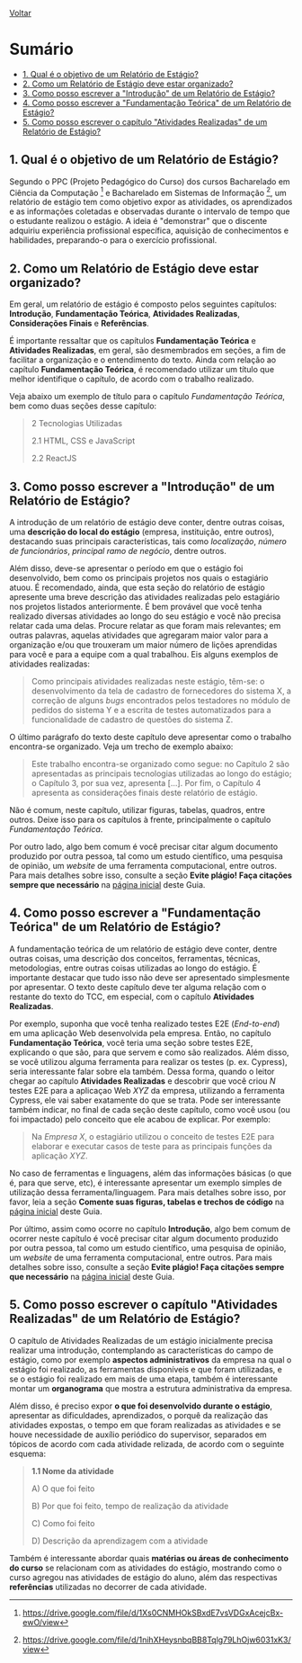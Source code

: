 [Voltar](README.md)

# Sumário  <!-- omit in toc -->
- [1. Qual é o objetivo de um Relatório de Estágio?](#1-qual-é-o-objetivo-de-um-relatório-de-estágio)
- [2. Como um Relatório de Estágio deve estar organizado?](#2-como-um-relatório-de-estágio-deve-estar-organizado)
- [3. Como posso escrever a "Introdução" de um Relatório de Estágio?](#3-como-posso-escrever-a-introdução-de-um-relatório-de-estágio)
- [4. Como posso escrever a "Fundamentação Teórica" de um Relatório de Estágio?](#4-como-posso-escrever-a-fundamentação-teórica-de-um-relatório-de-estágio)
- [5. Como posso escrever o capítulo "Atividades Realizadas" de um Relatório de Estágio?](#5-como-posso-escrever-o-capítulo-atividades-realizadas-de-um-relatório-de-estágio)

## 1. Qual é o objetivo de um Relatório de Estágio?
Segundo o PPC (Projeto Pedagógico do Curso) dos cursos Bacharelado em Ciência da Computação [^1] e Bacharelado em Sistemas de Informação [^2], um relatório de estágio tem como objetivo expor as atividades, os aprendizados e as informações coletadas e observadas durante o intervalo de tempo que o estudante realizou o estágio. A ideia é "demonstrar" que o discente adquiriu experiência profissional específica, aquisição de conhecimentos e habilidades, preparando-o para o exercício profissional.

## 2. Como um Relatório de Estágio deve estar organizado?
Em geral, um relatório de estágio é composto pelos seguintes capítulos: **Introdução**, **Fundamentação Teórica**, **Atividades Realizadas**, **Considerações Finais** e **Referências**. 

É importante ressaltar que os capítulos **Fundamentação Teórica** e **Atividades Realizadas**, em geral, são desmembrados em seções, a fim de facilitar a organização e o entendimento do texto. Ainda com relação ao capítulo **Fundamentação Teórica**, é recomendado utilizar um título que melhor identifique o capítulo, de acordo com o trabalho realizado.

Veja abaixo um exemplo de título para o capítulo *Fundamentação Teórica*, bem como duas seções desse capítulo:

> 2 Tecnologias Utilizadas
> 
> 2.1 HTML, CSS e JavaScript
> 
> 2.2 ReactJS


## 3. Como posso escrever a "Introdução" de um Relatório de Estágio?
A introdução de um relatório de estágio deve conter, dentre outras coisas, uma **descrição do local do estágio** (empresa, instituição, entre outros), destacando suas principais características, tais como *localização*, *número de funcionários*, *principal ramo de negócio*, dentre outros.

Além disso, deve-se apresentar o período em que o estágio foi desenvolvido, bem como os principais projetos nos quais o estagiário atuou. É recomendado, ainda, que esta seção do relatório de estágio apresente uma breve descrição das atividades realizadas pelo estagiário nos projetos listados anteriormente. É bem provável que você tenha realizado diversas atividades ao longo do seu estágio e você não precisa relatar cada uma delas. Procure relatar as que foram mais relevantes; em outras palavras, aquelas atividades que agregaram maior valor para a organização e/ou que trouxeram um maior número de lições aprendidas para você e para a equipe com a qual trabalhou. Eis alguns exemplos de atividades realizadas:

> Como principais atividades realizadas neste estágio, têm-se: o desenvolvimento da tela de cadastro de fornecedores do sistema X, a correção de alguns *bugs* encontrados pelos testadores no módulo de pedidos do sistema Y e a escrita de testes automatizados para a funcionalidade de cadastro de questões do sistema Z.

O último parágrafo do texto deste capítulo deve apresentar como o trabalho encontra-se organizado. Veja um trecho de exemplo abaixo: 

> Este trabalho encontra-se organizado como segue: no Capítulo 2 são apresentadas as principais tecnologias utilizadas ao longo do estágio; o Capítulo 3, por sua vez, apresenta [...]. Por fim, o Capítulo 4 apresenta as considerações finais deste relatório de estágio.

Não é comum, neste capítulo, utilizar figuras, tabelas, quadros, entre outros. Deixe isso para os capítulos à frente, principalmente o capítulo *Fundamentação Teórica*.

Por outro lado, algo bem comum é você precisar citar algum documento produzido por outra pessoa, tal como um estudo científico, uma pesquisa de opinião, um *website* de uma ferramenta computacional, entre outros. Para mais detalhes sobre isso, consulte a seção **Evite plágio! Faça citações sempre que necessário** na [página inicial](README.md#36-evite-plágio-faça-citações-sempre-que-necessário) deste Guia.

## 4. Como posso escrever a "Fundamentação Teórica" de um Relatório de Estágio?
A fundamentação teórica de um relatório de estágio deve conter, dentre outras coisas, uma descrição dos conceitos, ferramentas, técnicas, metodologias, entre outras coisas utilizadas ao longo do estágio. É importante destacar que tudo isso não deve ser apresentado simplesmente por apresentar. O texto deste capítulo deve ter alguma relação com o restante do texto do TCC, em especial, com o capítulo **Atividades Realizadas**. 

Por exemplo, suponha que você tenha realizado testes E2E (*End-to-end*) em uma aplicação Web desenvolvida pela empresa. Então, no capítulo **Fundamentação Teórica**, você teria uma seção sobre testes E2E, explicando o que são, para que servem e como são realizados. Além disso, se você utilizou alguma ferramenta para realizar os testes (p. ex. Cypress), seria interessante falar sobre ela também. Dessa forma, quando o leitor chegar ao capítulo **Atividades Realizadas** e descobrir que você criou *N* testes E2E para a aplicaçao Web *XYZ* da empresa, utilizando a ferramenta Cypress, ele vai saber exatamente do que se trata. Pode ser interessante também indicar, no final de cada seção deste capítulo, como você usou (ou foi impactado) pelo conceito que ele acabou de explicar. Por exemplo: 

> Na *Empresa X*, o estagiário utilizou o conceito de testes E2E para elaborar e executar casos de teste para as principais funções da aplicação *XYZ*.

No caso de ferramentas e linguagens, além das informações básicas (o que é, para que serve, etc), é interessante apresentar um exemplo simples de utilização dessa ferramenta/linguagem. Para mais detalhes sobre isso, por favor, leia a seção **Comente suas figuras, tabelas e trechos de código** na [página inicial](README.md#35-comente-suas-figuras-tabelas-e-trechos-de-código) deste Guia.

Por último, assim como ocorre no capítulo **Introdução**, algo bem comum de ocorrer neste capítulo é você precisar citar algum documento produzido por outra pessoa, tal como um estudo científico, uma pesquisa de opinião, um *website* de uma ferramenta computacional, entre outros. Para mais detalhes sobre isso, consulte a seção **Evite plágio! Faça citações sempre que necessário** na [página inicial](README.md#36-evite-plágio-faça-citações-sempre-que-necessário) deste Guia.

## 5. Como posso escrever o capítulo "Atividades Realizadas" de um Relatório de Estágio?
O capítulo de Atividades Realizadas de um estágio inicialmente precisa realizar uma introdução, contemplando as características do campo de estágio, como por exemplo **aspectos administrativos** da empresa na qual o estágio foi realizado, as ferramentas disponíveis e que foram utilizadas, e se o estágio foi realizado em mais de uma etapa, também é interessante montar um **organograma** que mostra a estrutura administrativa da empresa.

Além disso, é preciso expor **o que foi desenvolvido durante o estágio**, apresentar as dificuldades, aprendizados, o porquê da realização das atividades expostas, o tempo em que foram realizadas as atividades e se houve necessidade de auxílio periódico do supervisor, separados em tópicos de acordo com cada atividade relizada, de acordo com o seguinte esquema:

> **1.1 Nome da atividade**
>
>A) O que foi feito
>
>B) Por que foi feito, tempo de realização da atividade
>
>C) Como foi feito
>
>D) Descrição da aprendizagem com a atividade

Também é interessante abordar quais **matérias ou áreas de conhecimento do curso** se relacionam com as atividades do estágio, mostrando como o curso agregou nas atividades de estágio do aluno, além das respectivas **referências** utilizadas no decorrer de cada atividade.


[^1]: https://drive.google.com/file/d/1Xs0CNMHOkSBxdE7vsVDGxAcejcBx-ewO/view
[^2]: https://drive.google.com/file/d/1nihXHeysnbqBB8Tqlg79LhOjw6031xK3/view